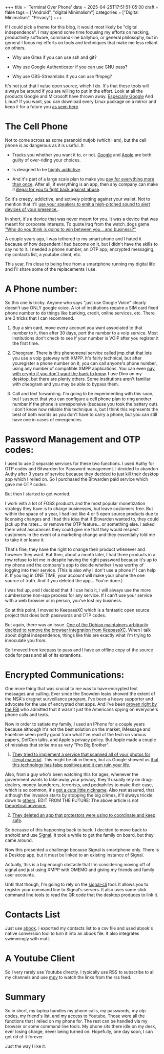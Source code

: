 +++
title = 'Terminal Over Phone'
date = 2025-04-25T17:51:51-05:00
draft = false
tags = ["Android", "digital Minimalism"]
categories = ["Digital Minimalism", "Privacy"]
+++

If I could pick a theme for this blog, it would most likely be "digital independence". I may spend some time focusing my efforts on hacking, productivity software, command-line ballyhoo, or general philosophy, but in general I focus my efforts on tools and techniques that make me less reliant on others.

- Why use Gitea if you can use ssh and git?

- Why use Google Authenticator if you can use GNU pass?

- Why use OBS-Streamlabs if you can use ffmpeg?

It's not just that I value open source, which I do. It's that these tools will always be around if you are willing to put in the effort. Look at all the products Google and Microsoft have thrown away. [Especially Google](https://killedbygoogle.com/) And Linux? If you want, you can download every Linux package on a mirror and keep it for a future you [as seen here](https://computingforgeeks.com/creating-ubuntu-mirrors-using-apt-mirror/).

# The Cell Phone

Not to come across as some paranoid nutjob (which I am), but the cell phone is as dangerous as it is useful. It:

- Tracks you whether you want it to, or not. [Google](https://apnews.com/article/828aefab64d4411bac257a07c1af0ecb) and [Apple](https://gizmodo.com/apple-iphone-analytics-tracking-even-when-off-app-store-1849757558) are both guilty of over-riding your choices.

- Is designed to be [highly addictive](https://www.npr.org/sections/alltechconsidered/2017/03/13/519977607/irresistible-by-design-its-no-accident-you-cant-stop-looking-at-the-screen).

- And it's part of a large scale plan to make you [pay for everything more than once](https://www.theverge.com/2022/7/13/23206999/car-subscription-nightmare-heated-seats-remote-start). After all, if everything is an app, then any company can make it [illegal for you to fight back against abuse](https://www.eff.org/deeplinks/2019/06/felony-contempt-business-model-lexmarks-anti-competitive-legacy).

So it's creepy, addictive, and actively plotting against your wallet. Not to mention that it'll [use your speakers to emit a high-pitched sound to alert devices of your presence.](https://www.wired.com/2016/11/block-ultrasonic-signals-didnt-know-tracking/).

In short, it's a device that was never meant for you. It was a device that was meant for corporate interests. To quote Iraq from the watch_dogs game ["Who do you think is going to win between you... and business?"](https://youtu.be/02IK1LNF2o8?si=rQZqpWxKTR9Far7f&t=44)

A couple years ago, I was tethered to my smart phone and I hated it because of how dependent I had become on it, but I didn't have the skills to say no to it. I needed a phone number, an OTP app, encrypted messaging, my contacts list, a youtube client, etc.

This year, I'm close to being free from a smartphone running my digital life and I'll share some of the replacements I use.

# A Phone number:

So this one is tricky. Anyone who says "just use Google Voice" clearly doesn't use ONLY google voice. A lot of institutions require a SIM card fixed phone number to do things like banking, credit, online services, etc. There are 3 tricks that I can recommend.

1. Buy a sim card, move every account you want associated to that number to it, then after 30 days, port the number to a voip service. Most institutions don't check to see if your number is VOIP after you register it the first time.

2. Cheogram. There is this phenomenal service called jmp.chat that lets you use a voip gateway with XMPP. It's fairly technical, but after youregister a phone number on it, you can call anyone's phone number, using any number of compatible XMPP applications. You can even [pay with crypto if you don't want the bank to know](https://kb.above.im/jmp-chat/). I use Dino on my desktop, but there are plenty others. Some institutions aren't familiar with cheogram and you may be able to bypass them.

3. Call and text forwarding. I'm going to be experimenting with this soon, but I suspect that you can configure a cell phone plan to ring another number if the phone is unresponsive (because you took the battery out). I don't know how reliable this technique is, but I think this represents the best of both worlds as you don't have to carry a phone, but you can still have one in cases of emergencies.

# Password Management and OTP codes:

I used to use 2 separate services for these two functions. I used Authy for OTP codes and Bitwarden for Password management. I decided to abandon Authy after 3 years of service because they decided to just kill their desktop app which I relied on. So I purchased the Bitwarden paid service which gave me OTP codes.

But then I started to get worried.

I work with a lot of FOSS products and the most popular monetization strategy they have is to charge businesses, but leave customers free. But within the space of a year, I had lost like 4 or 5 open source products due to licensing changes and I had this idea that if Bitwarden wanted to, they could jack up the rates... or remove the OTP feature... or something else. I asked them what assurances they could give me that they would respect customers in the event of a marketing change and they essentially told me to take it or leave it. 

That's fine; they have the right to change their product whenever and however they want. But then, about a month later, I had three products in a row refuse to let me in despite having the right password because it's up to my phone and the company's app to decide whether I was worthy of logging into their service. (This is also why I don't use a phone if I can help it. If you log in ONE TIME, your account will make your phone the one source of truth. And if you deleted the app... You're done.)

I was fed up, and I decided that if I can help it, I will always use the more cumbersome non-app process for any service. If I can't use your service with a web browser or in person, you've lost my business.

So at this point, I moved to KeepassXC which is a fantastic open source project that does both passwords and OTP codes.

But again, there was an issue. [One of the Debian maintainers arbitrarily decided to remove the browser integration from KeepassXC](https://www.theregister.com/2024/05/22/apt_gains_keepassxc_loses/). When I talk about digital independence, things like this are exactly what I'm trying to innoculate you from.

So I moved from keepass to pass and I have an offline copy of the source code for pass and all of its extentions. 

# Encrypted Communications:

One more thing that was crucial to me was to have encrypted text messages and calling. Ever since the Snowden leaks showed the extent of the NSA's dragnet surveillance program, I've been a heavy supporter and advocate for the use of encrypted chat apps. And I've been [proven right by the FBI](https://www.npr.org/2024/12/17/nx-s1-5223490/text-messaging-security-fbi-chinese-hackers-security-encryption) who admitted that it wasn't just the Americans spying on everyone's phone calls and texts.

Now in order to satiate my family, I used an IPhone for a couple years because although it's not the best solution on the market, IMessage and Facetime seem pretty good from what I've read of the tech on various papers, DefCon talks, and Apple's privacy policy. But Apple made a couple of mistakes that strike me as very "Pro Big Brother".

1. [They tried to implement a service that scanned all of your photos for illegal material](https://www.wired.com/story/apple-csam-detection-icloud-photos-encryption-privacy/). This might be ok in theory, but as Google showed us [that this technology has false positives and it can ruin your life](https://www.newser.com/story/324535/dads-took-medical-pictures-of-their-sons-lost-their-google-accounts-forever.html). 

Also, from a guy who's been watching this for ages, whenever the government wants to take away your privacy, they'll usually rely on drug-dealers, money-launderers, terrorists, and pedophiles to make their case, which is so common, it's [got a cute little nickname](https://en.wikipedia.org/wiki/Four_Horsemen_of_the_Infocalypse). Also rest assured, that although the invasion starts by stopping the big crimes, it'll always trickle down to [others](https://www.vice.com/en/article/period-tracking-apps-privacy-data/). EDIT FROM THE FUTURE: The above article is not [theoretical anymore.](https://www.eff.org/deeplinks/2025/05/she-got-abortion-so-texas-cop-used-83000-cameras-track-her-down)

2. [They deleted an app that protestors were using to coordinate and keep safe](https://www.vox.com/recode/2019/10/23/20927577/apple-hong-kong-protest-app-democracy).

So because of this happening back to back, I decided to move back to android and use [Signal](https://signal.org/download/). It took a while to get the family on board, but they came around. 

Now this presented a challenge because Signal is smartphone only. There is a Desktop app, but it must be linked to an existing instance of Signal. 

Actually, this is a big enough obstacle that I'm considering moving off of signal and just using XMPP with OMEMO and giving my friends and family user accounts.

Until that though, I'm going to rely on the [signal-cli](https://github.com/AsamK/signal-cli) tool. It allows you to register your command line to Signal's servers. It also uses some slick command line tools to read the QR code that the desktop produces to link it.

# Contacts List

Just use [abook](https://github.com/hhirsch/abook). I exported my contacts list to a csv file and used abook's native conversion tool to turn it into an abook file. It also integrates swimmingly with mutt.

# A Youtube Client

So I very rarely use Youtube directly. I typically use RSS to subscribe to all my channels and use [mpv](https://www.linuxfordevices.com/tutorials/linux/watch-youtube-videos-on-mpv-player) to watch the links from the rss feed.

# Summary

So in short, my laptop handles my phone calls, my passwords, my otp codes, my friend's list, and my access to Youtube. Those were all the functions that I relied on my phone for. The rest can be handled via my browser or some command line tools. My phone sits there idle on my desk, ever losing charge, never being turned on. Hopefully, one day soon, I can get rid of it forever.

Just the way I like it.
